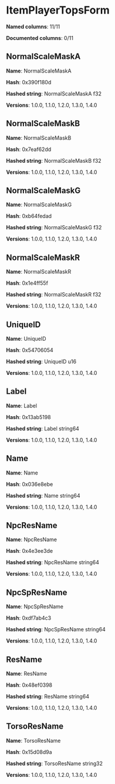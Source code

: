 # ItemPlayerTopsForm
**Named columns**: 11/11

**Documented columns**: 0/11

## NormalScaleMaskA

**Name**: NormalScaleMaskA

**Hash**: 0x390f180d

**Hashed string**: NormalScaleMaskA f32

**Versions**: 1.0.0, 1.1.0, 1.2.0, 1.3.0, 1.4.0

## NormalScaleMaskB

**Name**: NormalScaleMaskB

**Hash**: 0x7eaf62dd

**Hashed string**: NormalScaleMaskB f32

**Versions**: 1.0.0, 1.1.0, 1.2.0, 1.3.0, 1.4.0

## NormalScaleMaskG

**Name**: NormalScaleMaskG

**Hash**: 0xb64fedad

**Hashed string**: NormalScaleMaskG f32

**Versions**: 1.0.0, 1.1.0, 1.2.0, 1.3.0, 1.4.0

## NormalScaleMaskR

**Name**: NormalScaleMaskR

**Hash**: 0x1e4ff55f

**Hashed string**: NormalScaleMaskR f32

**Versions**: 1.0.0, 1.1.0, 1.2.0, 1.3.0, 1.4.0

## UniqueID

**Name**: UniqueID

**Hash**: 0x54706054

**Hashed string**: UniqueID u16

**Versions**: 1.0.0, 1.1.0, 1.2.0, 1.3.0, 1.4.0

## Label

**Name**: Label

**Hash**: 0x13ab5198

**Hashed string**: Label string64

**Versions**: 1.0.0, 1.1.0, 1.2.0, 1.3.0, 1.4.0

## Name

**Name**: Name

**Hash**: 0x036e8ebe

**Hashed string**: Name string64

**Versions**: 1.0.0, 1.1.0, 1.2.0, 1.3.0, 1.4.0

## NpcResName

**Name**: NpcResName

**Hash**: 0x4e3ee3de

**Hashed string**: NpcResName string64

**Versions**: 1.0.0, 1.1.0, 1.2.0, 1.3.0, 1.4.0

## NpcSpResName

**Name**: NpcSpResName

**Hash**: 0xdf7ab4c3

**Hashed string**: NpcSpResName string64

**Versions**: 1.0.0, 1.1.0, 1.2.0, 1.3.0, 1.4.0

## ResName

**Name**: ResName

**Hash**: 0x48ef0398

**Hashed string**: ResName string64

**Versions**: 1.0.0, 1.1.0, 1.2.0, 1.3.0, 1.4.0

## TorsoResName

**Name**: TorsoResName

**Hash**: 0x15d08d9a

**Hashed string**: TorsoResName string32

**Versions**: 1.0.0, 1.1.0, 1.2.0, 1.3.0, 1.4.0

